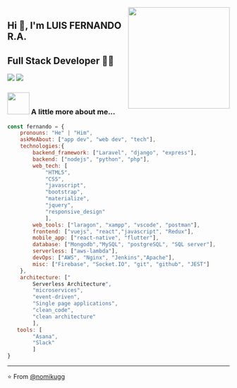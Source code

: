 <!-- ### Hi there 👋 -->

<!--
**ffernandluis/ffernandluis** is a ✨ _special_ ✨ repository because its `README.md` (this file) appears on your GitHub profile.

Here are some ideas to get you started:

- 🔭 I’m currently working on ...
- 🌱 I’m currently learning ...
- 👯 I’m looking to collaborate on ...
- 🤔 I’m looking for help with ...
- 💬 Ask me about ...
- 📫 How to reach me: ...
- 😄 Pronouns: ...
- ⚡ Fun fact: ...
-->

<img align='right' src="https://media.giphy.com/media/M9gbBd9nbDrOTu1Mqx/giphy.gif" width="230">

## Hi 🙏, I'm LUIS FERNANDO R.A.
## Full Stack Developer 👨‍💻

[![](https://img.shields.io/badge/LinkedIn-ffernandluis-blue)](https://www.linkedin.com/in/nomikugg/)
[![](https://img.shields.io/badge/Gmail-fernandoarroyo0011@gmail.com-red)](mailto:fernandoarroyo0011@gmail.com)


### <img src="https://media.giphy.com/media/VgCDAzcKvsR6OM0uWg/giphy.gif" width="50"> A little more about me...  

```javascript
const fernando = {
    pronouns: "He" | "Him",
    askMeAbout: ["app dev", "web dev", "tech"],
    technologies:{
        backend_framework: ["Laravel", "django", "express"],
        backend: ["nodejs", "python", "php"],
        web_tech: [
            "HTML5",
            "CSS",
            "javascript",
            "bootstrap",
            "materialize",
            "jquery",
            "responsive_design"
            ],
        web_tools: ["laragon", "xampp", "vscode", "postman"],
        frontend: ["vuejs", "react","javascript", "Redux"],
        mobile_app: ["react-native", "flutter"],
        database: ["Mongodb","MySQL", "postgreSQL", "SQL server"],
        serverless: ["aws-lambda"],
        devOps: ["AWS", "Nginx", "Jenkins","Apache"],
        misc: ["Firebase", "Socket.IO", "git", "github", "JEST"]
    },
    architecture: ["
        Serverless Architecture",
        "microservices",
        "event-driven",
        "Single page applications",
        "clean_code",
        "clean architecture"
        ],
   tools: [
        "Asana",
        "Slack"
        ]
}
```

---
⭐️ From [@nomikugg](https://github.com/nomikugg)
